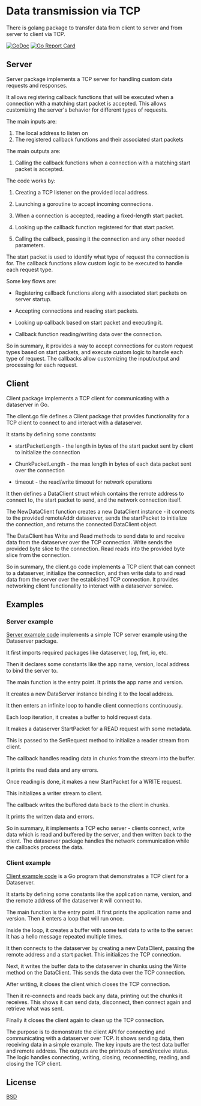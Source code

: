 # Data transmission via TCP

There is golang package to transfer data from client to server
and from server to client via TCP.

[![GoDoc](https://godoc.org/github.com/teonet-go/dataserver?status.svg)](https://godoc.org/github.com/teonet-go/dataserver/)
[![Go Report Card](https://goreportcard.com/badge/github.com/teonet-go/dataserver)](https://goreportcard.com/report/github.com/teonet-go/dataserver)

## Server

Server package implements a TCP server for handling custom data requests and responses.

It allows registering callback functions that will be executed when a connection with a matching start packet is accepted. This allows customizing the server's behavior for different types of requests.

The main inputs are:

1. The local address to listen on
2. The registered callback functions and their associated start packets

The main outputs are:

1. Calling the callback functions when a connection with a matching start packet is accepted.

The code works by:

1. Creating a TCP listener on the provided local address.

2. Launching a goroutine to accept incoming connections.

3. When a connection is accepted, reading a fixed-length start packet.

4. Looking up the callback function registered for that start packet.

5. Calling the callback, passing it the connection and any other needed parameters.

The start packet is used to identify what type of request the connection is for. The callback functions allow custom logic to be executed to handle each request type.

Some key flows are:

- Registering callback functions along with associated start packets on server startup.

- Accepting connections and reading start packets.

- Looking up callback based on start packet and executing it.

- Callback function reading/writing data over the connection.

So in summary, it provides a way to accept connections for custom request types based on start packets, and execute custom logic to handle each type of request. The callbacks allow customizing the input/output and processing for each request.

## Client

Client package implements a TCP client for communicating with a dataserver in Go.

The client.go file defines a Client package that provides functionality for a TCP client to connect to and interact with a dataserver.

It starts by defining some constants:

- startPacketLength - the length in bytes of the start packet sent by client to initialize the connection

- ChunkPacketLength - the max length in bytes of each data packet sent over the connection

- timeout - the read/write timeout for network operations

It then defines a DataClient struct which contains the remote address to connect to, the start packet to send, and the network connection itself.

The NewDataClient function creates a new DataClient instance - it connects to the provided remoteAddr dataserver, sends the startPacket to initialize the connection, and returns the connected DataClient object.

The DataClient has Write and Read methods to send data to and receive data from the dataserver over the TCP connection. Write sends the provided byte slice to the connection. Read reads into the provided byte slice from the connection.

So in summary, the client.go code implements a TCP client that can connect to a dataserver, initialize the connection, and then write data to and read data from the server over the established TCP connection. It provides networking client functionality to interact with a dataserver service.

## Examples

### Server example

[Server example code](cmd/server/main.go) implements a simple TCP server example using the Dataserver package.

It first imports required packages like dataserver, log, fmt, io, etc.

Then it declares some constants like the app name, version, local address to bind the server to.

The main function is the entry point. It prints the app name and version.

It creates a new DataServer instance binding it to the local address.

It then enters an infinite loop to handle client connections continuously.

Each loop iteration, it creates a buffer to hold request data.

It makes a dataserver StartPacket for a READ request with some metadata.

This is passed to the SetRequest method to initialize a reader stream from client.

The callback handles reading data in chunks from the stream into the buffer.

It prints the read data and any errors.

Once reading is done, it makes a new StartPacket for a WRITE request.

This initializes a writer stream to client.

The callback writes the buffered data back to the client in chunks.

It prints the written data and errors.

So in summary, it implements a TCP echo server - clients connect, write data which is read and buffered by the server, and then written back to the client. The dataserver package handles the network communication while the callbacks process the data.

### Client example

[Client example code](cmd/client/main.go) is a Go program that demonstrates a TCP client for a Dataserver.

It starts by defining some constants like the application name, version, and the remote address of the dataserver it will connect to.

The main function is the entry point. It first prints the application name and version. Then it enters a loop that will run once.

Inside the loop, it creates a buffer with some test data to write to the server. It has a hello message repeated multiple times.

It then connects to the dataserver by creating a new DataClient, passing the remote address and a start packet. This initializes the TCP connection.

Next, it writes the buffer data to the dataserver in chunks using the Write method on the DataClient. This sends the data over the TCP connection.

After writing, it closes the client which closes the TCP connection.

Then it re-connects and reads back any data, printing out the chunks it receives. This shows it can send data, disconnect, then connect again and retrieve what was sent.

Finally it closes the client again to clean up the TCP connection.

The purpose is to demonstrate the client API for connecting and communicating with a dataserver over TCP. It shows sending data, then receiving data in a simple example. The key inputs are the test data buffer and remote address. The outputs are the printouts of send/receive status. The logic handles connecting, writing, closing, reconnecting, reading, and closing the TCP client.

## License

[BSD](LICENSE)
